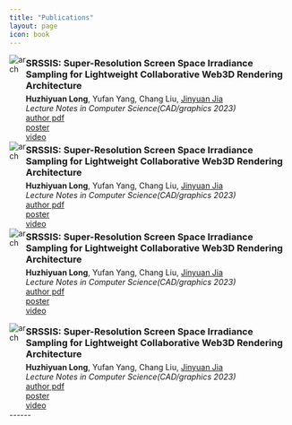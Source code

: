 ```yaml
---
title: "Publications"
layout: page
icon: book
---
```

<div style="display: flex;">
<img class="img-square" src="2023/SRSSIS/pic.jpg" title="arch">
<div>
<h3 style="margin: 5px 0 5px;">SRSSIS: Super-Resolution Screen Space Irradiance Sampling for Lightweight Collaborative Web3D Rendering Architecture</h3>
<b>Huzhiyuan Long</b>, Yufan Yang, Chang Liu, <a href="http://sse.tongji.edu.cn/jiajinyuan/" target="_blank">Jinyuan Jia</a>
<br>
<i>Lecture Notes in Computer Science(CAD/graphics 2023)</i>
<br>
<div class="more"><a href="./2023/SRSSIS/SRSSIS.pdf" target="_blank">author pdf</a></div> 
<div class="more"><a href="./2023/SRSSIS/poster.pdf" target="_blank">poster</a></div>
<div class="more"><a href="./2023/SRSSIS/srssis.mp4" target="_blank">video</a></div>
</div>
</div>

<div style="display: flex;">
<img class="img-square" src="2023/SRSSIS/pic.jpg" title="arch">
<div>
<h3 style="margin: 5px 0 5px;">SRSSIS: Super-Resolution Screen Space Irradiance Sampling for Lightweight Collaborative Web3D Rendering Architecture</h3>
<b>Huzhiyuan Long</b>, Yufan Yang, Chang Liu, <a href="http://sse.tongji.edu.cn/jiajinyuan/" target="_blank">Jinyuan Jia</a>
<br>
<i>Lecture Notes in Computer Science(CAD/graphics 2023)</i>
<br>
<div class="more"><a href="./2023/SRSSIS/SRSSIS.pdf" target="_blank">author pdf</a></div> 
<div class="more"><a href="./2023/SRSSIS/poster.pdf" target="_blank">poster</a></div>
<div class="more"><a href="./2023/SRSSIS/srssis.mp4" target="_blank">video</a></div>
</div>
</div>

<div style="display: flex;">
<img class="img-square" src="2023/SRSSIS/pic.jpg" title="arch">
<div>
<h3 style="margin: 5px 0 5px;">SRSSIS: Super-Resolution Screen Space Irradiance Sampling for Lightweight Collaborative Web3D Rendering Architecture</h3>
<b>Huzhiyuan Long</b>, Yufan Yang, Chang Liu, <a href="http://sse.tongji.edu.cn/jiajinyuan/" target="_blank">Jinyuan Jia</a>
<br>
<i>Lecture Notes in Computer Science(CAD/graphics 2023)</i>
<br>
<div class="more"><a href="./2023/SRSSIS/SRSSIS.pdf" target="_blank">author pdf</a></div> 
<div class="more"><a href="./2023/SRSSIS/poster.pdf" target="_blank">poster</a></div>
<div class="more"><a href="./2023/SRSSIS/srssis.mp4" target="_blank">video</a></div>
</div>
</div>


<a name="SRSSIS"></a>
<div style="display: flex;">
<img class="img-square" src="2023/SRSSIS/pic.jpg" title="arch">
<div>
<h3 style="margin: 5px 0 5px;">SRSSIS: Super-Resolution Screen Space Irradiance Sampling for Lightweight Collaborative Web3D Rendering Architecture</h3>
<b>Huzhiyuan Long</b>, Yufan Yang, Chang Liu, <a href="http://sse.tongji.edu.cn/jiajinyuan/" target="_blank">Jinyuan Jia</a>
<br>
<i>Lecture Notes in Computer Science(CAD/graphics 2023)</i>
<br>
<div class="more"><a href="./2023/SRSSIS/SRSSIS.pdf" target="_blank">author pdf</a></div> 
<div class="more"><a href="./2023/SRSSIS/poster.pdf" target="_blank">poster</a></div>
<div class="more"><a href="./2023/SRSSIS/srssis.mp4" target="_blank">video</a></div>
</div>
</div>
------
